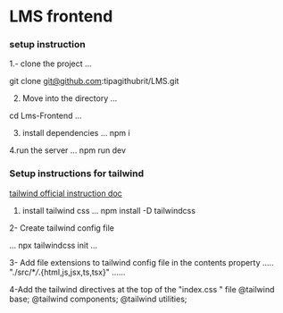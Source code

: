 # LMS frontend

### setup instruction

1.- clone the project
...

git clone git@github.com:tipagithubrit/LMS.git

2. Move into the directory
   ...

cd Lms-Frontend
...

3. install dependencies
   ...
   npm i

4.run the server
...
npm run dev

### Setup instructions for tailwind

[tailwind official instruction doc](https://tailwindcss.com/docs/installation)

1. install tailwind css
   ...
   npm install -D tailwindcss

2- Create tailwind config file

...
npx tailwindcss init
...

3- Add file extensions to tailwind config file in the contents property
.....
"./src/\*_/_.{html,js,jsx,ts,tsx}"
......

4-Add the tailwind directives at the top of the "index.css " file
@tailwind base;
@tailwind components;
@tailwind utilities;
